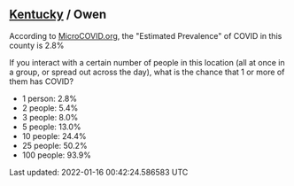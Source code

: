 
## [Kentucky](/united-states/kentucky) / Owen

According to [MicroCOVID.org](http://microcovid.org),
the "Estimated Prevalence" of COVID in this county is 2.8%

If you interact with a certain number of people in this location
(all at once in a group, or spread out across the day), what is the chance that
1 or more of them has COVID?

- 1 person: 2.8%
- 2 people: 5.4%
- 3 people: 8.0%
- 5 people: 13.0%
- 10 people: 24.4%
- 25 people: 50.2%
- 100 people: 93.9%

Last updated: 2022-01-16 00:42:24.586583 UTC
